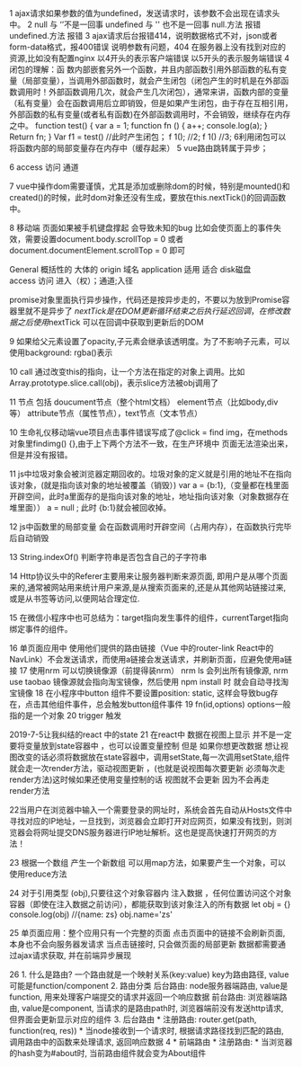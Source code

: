 1 ajax请求如果参数的值为undefined，发送请求时，该参数不会出现在请求头中。
2 null 与 ‘’不是一回事 undefined 与 '' 也不是一回事 null.方法 报错   undefined.方法 报错
3 ajax请求后台报错414，说明数据格式不对，json或者form-data格式，报400错误 说明参数有问题，404 在服务器上没有找到对应的资源,比如没有配置nginx 以4开头的表示客户端错误 以5开头的表示服务端错误
4 闭包的理解：函 数内部嵌套另外一个函数，并且内部函数引用外部函数的私有变量（局部变量），当调用外部函数时，就会产生闭包（闭包产生的时机是在外部函数调用时！外部函数调用几次，就会产生几次闭包），通常来讲，函数内部的变量（私有变量）会在函数调用后立即销毁，但是如果产生闭包，由于存在互相引用，外部函数的私有变量(或者私有函数)在外部函数调用时，不会销毁，继续存在内存之中。
function test() {
 var a = 1;
function fn () {
  a++;
console.log(a);
}
Return fn;
}
Var f1 = test()  //此时产生闭包；
f 1(); //2;
f 1() //3;
6利用闭包可以将函数内部的局部变量存在内存中（缓存起来）
5 vue路由跳转属于异步；

6 access 访问 通道

7 vue中操作dom需要谨慎，尤其是添加或删除dom的时候，特别是mounted()和created()的时候，此时dom对象还没有生成，要放在this.nextTick()的回调函数中。

8 移动端 页面如果被手机键盘撑起 会导致未知的bug 比如会使页面上的事件失效，需要设置document.body.scrollTop =  0  或者 document.documentElement.scrollTop  =  0 即可

General 概括性的 大体的 origin 域名  application 适用 适合 disk磁盘    
access 访问  进入（权）；通道;入径

promise对象里面执行异步操作，代码还是按异步走的，不要以为放到Promise容器里就不是异步了
$nextTick 是在DOM更新循环结束之后执行延迟回调，在修改数据之后使用$nextTick 可以在回调中获取到更新后的DOM

9 如果给父元素设置了opacity,子元素会继承该透明度。为了不影响子元素，可以使用background: rgba()表示

10 call 通过改变this的指向，让一个方法在指定的对象上调用。比如 Array.prototype.slice.call(obj)，表示slice方法被obj调用了

11 节点 包括 doucument节点（整个html文档） element节点（比如body,div等） attribute节点（属性节点），text节点（文本节点）

10 生命礼仪移动端vue项目点击事件错误写成了@click = find img，在methods对象里findimg() {},由于上下两个方法不一致，在生产环境中 页面无法渲染出来，但是并没有报错。

11 js中垃圾对象会被浏览器定期回收的。垃圾对象的定义就是引用的地址不在指向该对象，(就是指向该对象的地址被覆盖（销毁）)  var a = {b:1},（变量都在栈里面开辟空间，此时a里面存的是指向该对象的地址，地址指向该对象（对象数据存在堆里面））  a = null ; 此时 {b:1}就会被回收掉。

12 js中函数里的局部变量 会在函数调用时开辟空间（占用内存），在函数执行完毕后自动销毁

13 String.indexOf() 判断字符串是否包含自己的子字符串

14 Http协议头中的Referer主要用来让服务器判断来源页面, 即用户是从哪个页面来的,通常被网站用来统计用户来源,是从搜索页面来的,还是从其他网站链接过来,或是从书签等访问,以便网站合理定位.

15 在微信小程序中也可总结为：target指向发生事件的组件，currentTarget指向绑定事件的组件。

16 单页面应用中 使用他们提供的路由链接（Vue 中的router-link  React中的NavLink）不会发送请求，而使用a链接会发送请求，并刷新页面，应避免使用a链接
17 使用nrm 可以切换镜像源（前提得装nrm） nrm ls  会列出所有镜像源, nrm use taobao 镜像源就会指向淘宝镜像，然后使用 npm install 时 就会自动寻找淘宝镜像
18 在小程序中button 组件不要设置position: static, 这样会导致bug存在，点击其他组件事件，总会触发button组件事件
19 fn(id,options)  options一般指的是一个对象
20 trigger 触发


2019-7-5让我纠结的react 中的state
21  在react中 数据在视图上显示 并不是一定要将变量放到state容器中 ，也可以设置变量控制 但是 如果你想更改数据 想让视图改变的话必须将数据放在state容器中，调用setState,每一次调用setState,组件就会走一次render方法，驱动视图更新 ，(也就是说视图每次要更新 必须每次走render方法)这时候如果还使用变量控制的话 视图就不会更新 因为不会再走render方法

22当用户在浏览器中输入一个需要登录的网址时，系统会首先自动从Hosts文件中寻找对应的IP地址，一旦找到，浏览器会立即打开对应网页，如果没有找到，则浏览器会将网址提交DNS服务器进行IP地址解析。这也是提高快速打开网页的方法！

23 根据一个数组 产生一个新数组 可以用map方法，如果要产生一个对象，可以使用reduce方法

24 对于引用类型 (obj),只要往这个对象容器内 注入数据 ，任何位置访问这个对象容器（即使在注入数据之前访问），都能获取到该对象注入的所有数据
let obj = {}
console.log(obj) //{name: zs}
obj.name='zs'

25 单页面应用：整个应用只有一个完整的页面 点击页面中的链接不会刷新页面, 本身也不会向服务器发请求 当点击链接时, 只会做页面的局部更新
 数据都需要通过ajax请求获取, 并在前端异步展现

26 1. 什么是路由?
	一个路由就是一个映射关系(key:value)
	key为路由路径, value可能是function/component
2. 路由分类
	后台路由: node服务器端路由, value是function, 用来处理客户端提交的请求并返回一个响应数据
	前台路由: 浏览器端路由, value是component, 当请求的是路由path时, 浏览器端前没有发送http请求, 但界面会更新显示对应的组件 
3. 后台路由
	* 注册路由: router.get(path, function(req, res))
	* 当node接收到一个请求时, 根据请求路径找到匹配的路由, 调用路由中的函数来处理请求, 返回响应数据
4 * 前端路由
	* 注册路由: <Route path="/about" component={About}>
	* 当浏览器的hash变为#about时, 当前路由组件就会变为About组件

